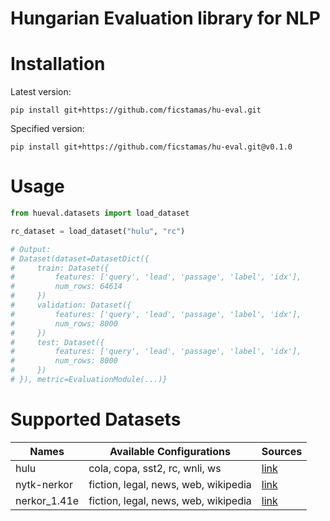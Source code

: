 # Hungarian Evaluation library for NLP


# Installation

Latest version:
```
pip install git+https://github.com/ficstamas/hu-eval.git
```

Specified version:
```
pip install git+https://github.com/ficstamas/hu-eval.git@v0.1.0
```

# Usage

```python
from hueval.datasets import load_dataset

rc_dataset = load_dataset("hulu", "rc")

# Output:
# Dataset(dataset=DatasetDict({
#     train: Dataset({
#         features: ['query', 'lead', 'passage', 'label', 'idx'],
#         num_rows: 64614
#     })
#     validation: Dataset({
#         features: ['query', 'lead', 'passage', 'label', 'idx'],
#         num_rows: 8000
#     })
#     test: Dataset({
#         features: ['query', 'lead', 'passage', 'label', 'idx'],
#         num_rows: 8000
#     })
# }), metric=EvaluationModule(...)}
```

# Supported Datasets

| Names        | Available Configurations             | Sources                                                         |
|--------------|--------------------------------------|-----------------------------------------------------------------|
| hulu         | cola, copa, sst2, rc, wnli, ws       | [link](https://github.com/nytud/HuLU)                           |
| nytk-nerkor  | fiction, legal, news, web, wikipedia | [link](https://github.com/nytud/NYTK-NerKor)                    |
| nerkor_1.41e | fiction, legal, news, web, wikipedia | [link](https://github.com/novakat/NYTK-NerKor-Cars-OntoNotesPP) | 
